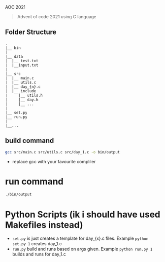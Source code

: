 AOC 2021
> Advent of code 2021 using C language

## Folder Structure
    .
    |__ bin
    |
    |__ data
    |  |__ test.txt
    |  |__input.txt
    |
    |__ src
    |  |__ main.c
    |  |__ utils.c
    |  |__ day_{n}.c
    |  |__ include
    |     |__ utils.h
    |     |__ day.h
    |     |__ ...
    |
    |__ set.py
    |__ run.py
    |
    |__...

## build command

```bash
gcc src/main.c src/utils.c src/day_1.c -o bin/output
```
- replace gcc with your favourite compliler

# run command
```bash
./bin/output
```

# Python Scripts (ik i should have used Makefiles instead)
 - `set.py` is just creates a template for day_{x}.c files. Example `python set.py 1` creates day_1.c
 - `run.py` build and runs based on args given. Example `python run.py 1` builds and runs for day_1.c